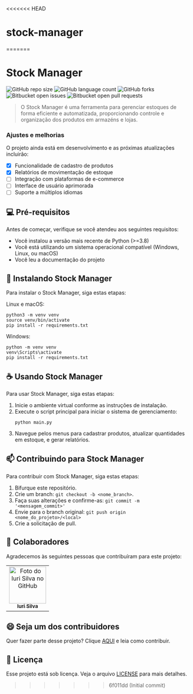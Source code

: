 <<<<<<< HEAD
# stock-manager
=======

# Stock Manager

![GitHub repo size](https://img.shields.io/github/repo-size/username/stock-manager?style=for-the-badge)
![GitHub language count](https://img.shields.io/github/languages/count/username/stock-manager?style=for-the-badge)
![GitHub forks](https://img.shields.io/github/forks/username/stock-manager?style=for-the-badge)
![Bitbucket open issues](https://img.shields.io/bitbucket/issues/username/stock-manager?style=for-the-badge)
![Bitbucket open pull requests](https://img.shields.io/bitbucket/pr-raw/username/stock-manager?style=for-the-badge)

> O Stock Manager é uma ferramenta para gerenciar estoques de forma eficiente e automatizada, proporcionando controle e organização dos produtos em armazéns e lojas.

### Ajustes e melhorias

O projeto ainda está em desenvolvimento e as próximas atualizações incluirão:

- [x] Funcionalidade de cadastro de produtos
- [x] Relatórios de movimentação de estoque
- [ ] Integração com plataformas de e-commerce
- [ ] Interface de usuário aprimorada
- [ ] Suporte a múltiplos idiomas

## 💻 Pré-requisitos

Antes de começar, verifique se você atendeu aos seguintes requisitos:

- Você instalou a versão mais recente de Python (>=3.8)
- Você está utilizando um sistema operacional compatível (Windows, Linux, ou macOS)
- Você leu a documentação do projeto

## 🚀 Instalando Stock Manager

Para instalar o Stock Manager, siga estas etapas:

Linux e macOS:
```
python3 -m venv venv
source venv/bin/activate
pip install -r requirements.txt
```

Windows:
```
python -m venv venv
venv\Scripts\activate
pip install -r requirements.txt
```

## ☕ Usando Stock Manager

Para usar Stock Manager, siga estas etapas:

1. Inicie o ambiente virtual conforme as instruções de instalação.
2. Execute o script principal para iniciar o sistema de gerenciamento:
   ```
   python main.py
   ```
3. Navegue pelos menus para cadastrar produtos, atualizar quantidades em estoque, e gerar relatórios.

## 📫 Contribuindo para Stock Manager

Para contribuir com Stock Manager, siga estas etapas:

1. Bifurque este repositório.
2. Crie um branch: `git checkout -b <nome_branch>`.
3. Faça suas alterações e confirme-as: `git commit -m '<mensagem_commit>'`
4. Envie para o branch original: `git push origin <nome_do_projeto>/<local>`
5. Crie a solicitação de pull.

## 🤝 Colaboradores

Agradecemos às seguintes pessoas que contribuíram para este projeto:

<table>
  <tr>
    <td align="center">
      <a href="#" title="defina o título do link">
        <img src="https://avatars3.githubusercontent.com/u/31936044" width="100px;" alt="Foto do Iuri Silva no GitHub"/><br>
        <sub>
          <b>Iuri Silva</b>
        </sub>
      </a>
    </td>
  </tr>
</table>

## 😄 Seja um dos contribuidores

Quer fazer parte desse projeto? Clique [AQUI](CONTRIBUTING.md) e leia como contribuir.

## 📝 Licença

Esse projeto está sob licença. Veja o arquivo [LICENSE](LICENSE.md) para mais detalhes.
>>>>>>> 6f011dd (Initial commit)

